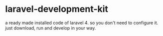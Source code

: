 laravel-development-kit
===========

a ready made installed code of laravel 4. so you don't need to configure it. just download, run and develop in your way.
